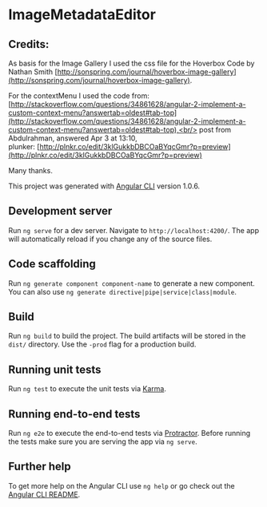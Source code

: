 # ImageMetadataEditor


## Credits:
As basis for the Image Gallery I used the css file for the Hoverbox Code by  Nathan Smith
[http://sonspring.com/journal/hoverbox-image-gallery](http://sonspring.com/journal/hoverbox-image-gallery).

For the contextMenu I used the code from: <br/>
[http://stackoverflow.com/questions/34861628/angular-2-implement-a-custom-context-menu?answertab=oldest#tab-top](http://stackoverflow.com/questions/34861628/angular-2-implement-a-custom-context-menu?answertab=oldest#tab-top),<br/>
post from Abdulrahman, answered Apr 3 at 13:10, <br/>
plunker: [http://plnkr.co/edit/3klGukkbDBCOaBYqcGmr?p=preview](http://plnkr.co/edit/3klGukkbDBCOaBYqcGmr?p=preview)

Many thanks.


This project was generated with [Angular CLI](https://github.com/angular/angular-cli) version 1.0.6.

## Development server

Run `ng serve` for a dev server. Navigate to `http://localhost:4200/`. The app will automatically reload if you change any of the source files.

## Code scaffolding

Run `ng generate component component-name` to generate a new component. You can also use `ng generate directive|pipe|service|class|module`.

## Build

Run `ng build` to build the project. The build artifacts will be stored in the `dist/` directory. Use the `-prod` flag for a production build.

## Running unit tests

Run `ng test` to execute the unit tests via [Karma](https://karma-runner.github.io).

## Running end-to-end tests

Run `ng e2e` to execute the end-to-end tests via [Protractor](http://www.protractortest.org/).
Before running the tests make sure you are serving the app via `ng serve`.

## Further help

To get more help on the Angular CLI use `ng help` or go check out the [Angular CLI README](https://github.com/angular/angular-cli/blob/master/README.md).
